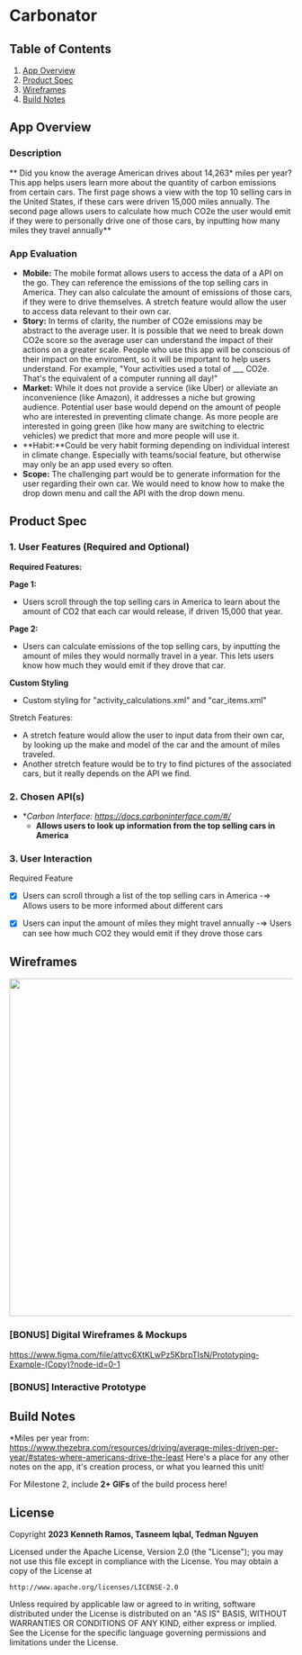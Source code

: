 # **Carbonator**


## Table of Contents

1. [App Overview](#App-Overview)
1. [Product Spec](#Product-Spec)
1. [Wireframes](#Wireframes)
1. [Build Notes](#Build-Notes)

## App Overview

### Description 

** Did you know the average American drives about 14,263* miles per year? This app helps users learn more about the quantity of carbon emissions from certain cars. The first page shows a view with the top 10 selling cars in the United States, if these cars were driven 15,000 miles annually. The second page allows users to calculate how much CO2e the user would emit if they were to personally drive one of those cars, by inputting how many miles they travel annually**

### App Evaluation

<!-- Evaluation of your app across the following attributes -->

- **Mobile:** The mobile format allows users to access the data of a API on the go. They can reference the emissions of the top selling cars in America. They can also calculate the amount of emissions of those cars, if they were to drive themselves. A stretch feature would allow the user to access data relevant to their own car. 
- **Story:** In terms of clarity, the number of CO2e emissions may be abstract to the average user. It is possible that we need to break down CO2e score so the average user can understand the impact of their actions on a greater scale. People who use this app will be conscious of their impact on the enviroment, so it will be important to help users understand. For example, "Your activities used a total of ___ CO2e. That's the equivalent of a computer running all day!"
- **Market:** While it does not provide a service (like Uber) or alleviate an inconvenience (like Amazon), it addresses a niche but growing audience. Potential user base would depend on the amount of people who are interested in preventing climate change. As more people are interested in going green (like how many are switching to electric vehicles) we predict that more and more people will use it. 
- **Habit:**Could be very habit forming depending on individual interest in climate change. Especially with teams/social feature, but otherwise may only be an app used every so often. 
- **Scope:** The challenging part would be to generate information for the user regarding their own car. We would need to know how to make the drop down menu and call the API with the drop down menu. 

## Product Spec

### 1. User Features (Required and Optional)

**Required Features:**

**Page 1:**
- Users scroll through the top selling cars in America to learn about the amount of CO2 that each car would release, if driven 15,000 that year. 

**Page 2:**
- Users can calculate emissions of the top selling cars, by inputting the amount of miles they would normally travel in a year. This lets users know how much they would emit if they drove that car. 

**Custom Styling**
- Custom styling for "activity_calculations.xml" and "car_items.xml"

Stretch Features:

- A stretch feature would allow the user to input data from their own car, by looking up the make and model of the car and the amount of miles traveled. 
- Another stretch feature would be to try to find pictures of the associated cars, but it really depends on the API we find. 

### 2. Chosen API(s)

- **Carbon Interface: https://docs.carboninterface.com/#/*
  - **Allows users to look up information from the top selling cars in America**

### 3. User Interaction

Required Feature
- [X] Users can scroll through a list of the top selling cars in America
  -=> Allows users to be more informed about different cars
- [X] Users can input the amount of miles they might travel annually
  -=> Users can see how much CO2 they would emit if they drove those cars


## Wireframes

<!-- Add picture of your hand sketched wireframes in this section -->
<img src="https://i.imgur.com/k2B91hH.png" width=600>

### [BONUS] Digital Wireframes & Mockups
https://www.figma.com/file/attvc6XtKLwPz5KbrpTIsN/Prototyping-Example-(Copy)?node-id=0-1

### [BONUS] Interactive Prototype

## Build Notes

*Miles per year from: https://www.thezebra.com/resources/driving/average-miles-driven-per-year/#states-where-americans-drive-the-least
Here's a place for any other notes on the app, it's creation 
process, or what you learned this unit!  

For Milestone 2, include **2+ GIFs** of the build process here!

## License

Copyright **2023** **Kenneth Ramos, Tasneem Iqbal, Tedman Nguyen**



Licensed under the Apache License, Version 2.0 (the "License");
you may not use this file except in compliance with the License.
You may obtain a copy of the License at

    http://www.apache.org/licenses/LICENSE-2.0

Unless required by applicable law or agreed to in writing, software
distributed under the License is distributed on an "AS IS" BASIS,
WITHOUT WARRANTIES OR CONDITIONS OF ANY KIND, either express or implied.
See the License for the specific language governing permissions and
limitations under the License.
